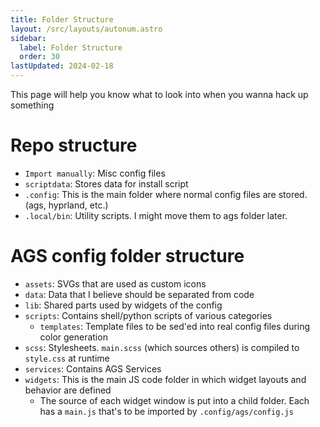 ```yaml
---
title: Folder Structure
layout: /src/layouts/autonum.astro
sidebar:
  label: Folder Structure
  order: 30
lastUpdated: 2024-02-18
---
```


This page will help you know what to look into when you wanna hack up something

# Repo structure
- `Import manually`: Misc config files
- `scriptdata`: Stores data for install script
- `.config`: This is the main folder where normal config files are stored. (ags, hyprland, etc.)
- `.local/bin`: Utility scripts. I might move them to ags folder later.

# AGS config folder structure
- `assets`: SVGs that are used as custom icons
- `data`: Data that I believe should be separated from code
- `lib`: Shared parts used by widgets of the config
- `scripts`: Contains shell/python scripts of various categories
  - `templates`: Template files to be sed'ed into real config files during color generation
- `scss`: Stylesheets. `main.scss` (which sources others) is compiled to `style.css` at runtime
- `services`: Contains AGS Services
- `widgets`: This is the main JS code folder in which widget layouts and behavior are defined
  - The source of each widget window is put into a child folder. Each has a `main.js` that's to be imported by `.config/ags/config.js`
